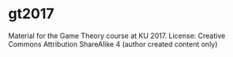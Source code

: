 # gt2017
Material for the Game Theory course at KU 2017.
License: Creative Commons Attribution ShareAlike 4 (author created content only)
